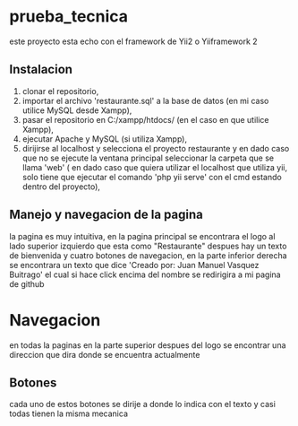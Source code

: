 # prueba_tecnica

este proyecto esta echo con el framework de Yii2 o Yiiframework 2

## Instalacion

1) clonar el repositorio,
2) importar el archivo 'restaurante.sql' a la base de datos (en mi caso utilice MySQL desde Xampp),
3) pasar el repositorio en C:/xampp/htdocs/ (en el caso en que utilice Xampp),
4) ejecutar Apache y MySQL (si utiliza Xampp),
5) dirijirse al localhost y selecciona el proyecto restaurante y en dado caso que no se ejecute la ventana principal seleccionar la carpeta que se llama 'web' ( en dado caso que quiera utilizar el localhost que utiliza yii, solo tiene que ejecutar el comando 'php yii serve' con el cmd estando dentro del proyecto),

## Manejo y navegacion de la pagina

la pagina es muy intuitiva, en la pagina principal se encontrara el logo al lado superior izquierdo que esta como "Restaurante" despues hay un texto de bienvenida y cuatro botones de navegacion, en la parte inferior derecha se encontrara un texto que dice 'Creado por: Juan Manuel Vasquez Buitrago' el cual si hace click encima del nombre se redirigira a mi pagina de github 

# Navegacion
en todas la paginas en la parte superior despues del logo se encontrar una direccion que dira donde se encuentra actualmente 

## Botones
cada uno de estos botones se dirije a donde lo indica con el texto y casi todas tienen la misma mecanica
